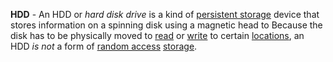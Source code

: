 **HDD** - An HDD or *hard disk drive* is a kind of [persistent storage](docs/Resources/Glossary/Persistent%20Storage.md) device that stores information on a spinning disk using a magnetic head to  Because the disk has to be physically moved to [read](docs/Resources/Glossary/Read.md) or [write](docs/Resources/Glossary/Write.md) to certain [locations](docs/Resources/Glossary/Memory%20Address.md), an HDD *is not* a form of [random access](docs/Resources/Glossary/Random%20Access.md) [storage](docs/Resources/Glossary/Memory.md).